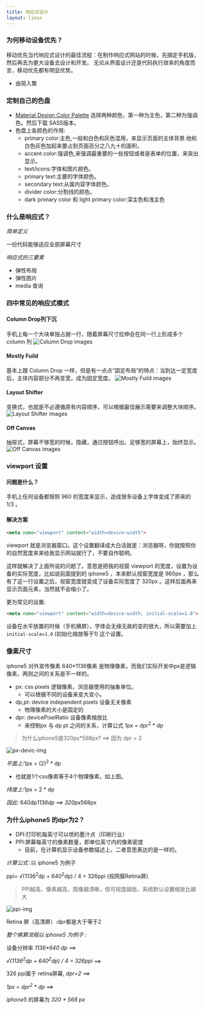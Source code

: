 ```yaml
---
title: 响应式设计
layout: linux
---
```


### 为何移动设备优先？

移动优先当代响应式设计的最佳流程：在制作响应式网站的时候，先搞定手机版，然后再去为更大设备去设计和开发。
无论从界面设计还是代码执行效率的角度而言，移动优先都有明显优势。

- 由简入繁

### 定制自己的色盘

- [Material Design Color Palette](https://www.materialpalette.com/cyan/pink) 选择两种颜色，第一种为主色，第二种为强调色。然后下载 SASS版本。
- 色盘上各颜色的作用:
  - primary color:主色,一般和白色和灰色混用，来显示页面的主体背景.他和白色灰色加起来要占到页面百分之八九十的面积。
  - accent color:强调色,来强调最重要的一些按钮或者是表单的位置，来突出显示。
  - text/icons:字体和图片颜色。
  - primary text:主要的字体颜色。
  - secondary text:从属内容字体颜色。
  - divider color:分割线的颜色。
  - dark primary color 和 light primary color:深主色和浅主色

### 什么是响应式？

*简单定义*

一份代码能够适应全部屏幕尺寸

*响应式的三要素*

- 弹性布局
- 弹性图片
- media 查询

### 四中常见的响应式模式

#### Column Drop列下沉
手机上每一个大块单独占据一行，随着屏幕尺寸拉伸会在同一行上形成多个 column 列
![Column Drop images](./reponsiveImg/column-drop.png)

#### Mostly Fuild
基本上跟 Column Drop 一样，但是有一点点“固定布局“的特点：当到达一定宽度后，主体内容部分不再变宽，成为固定宽度。
![Mostly Fuild images](./reponsiveImg/mostly-fuild.png)

#### Layout Shifter
变换式，也就是不必遵循原有内容顺序，可以根据最佳展示需要来调整大块顺序。
![Layout Shifter images](./reponsiveImg/layout-shifter.png)

#### Off Canvas
抽屉式，屏幕不够宽的时候，隐藏，通过按钮呼出。足够宽的屏幕上，始终显示。
![Off Canvas images](./reponsiveImg/off-canvas.png)

### viewport 设置

#### 问题是什么？
手机上任何设备都按照 960 的宽度来显示，造成很多设备上字体变成了原来的 1/3 。

#### 解决方案

```html
<meta name="viewport" content="width=device-width">
```
viewport 就是浏览器窗口。这个设置翻译成大白话就是：浏览器呀，你就按照你的自然宽度来来给我显示网站就行了，不要自作聪明。

这样就解决了上面所说的问题了。意思是把我的视窗 viewport 的宽度，设置为设备的实际宽度，比如说前面提到的 iphone5 ，本来默认视窗宽度是 960px ，那么有了这一行设置之后，视窗宽度就变成了设备实际宽度了 320px 。这样后面再来显示页面元素，当然就不会缩小了。

更为常见的设置:

```html
<meta name="viewport" content="width=device-width, initial-scale=1.0">
```
设备在水平放置的时候（手机横屏），字体会无缘无故的变的很大，所以需要加上 `initial-scale=1.0` (初始化缩放等于1) 这个设置。

### 像素尺寸
iphone5 对外宣传像素 640*1136像素 是物理像素，而我们实际开发中px是逻辑像素，两则之间的关系是不一样的。

- px: css pixels 逻辑像素，浏览器使用的抽象单位。
  - 可以根据不同的设备来变大变小。
- dp,pt: device independent pixels 设备无关像素
  - 物理像素的大小是固定的
- dpr: devicePixelRatio 设备像素缩放比
  - 来控制px 与 dp pt 之间的关系，计算公式 1px = dpr<sup>2</sup> * dp

>为什么iphone5是320px*568px? ==> 因为 dpr = 2
>

![px-devic-img](./reponsiveImg/px-devic.png)

*平面上*:1px = (2)<sup>2</sup> * dp

  - 也就是1个css像素等于4个物理像素，如上图。

*纬度上*:1px = 2 * dp

*因此*: 640dp*1136dp ==> 320px*568px

### 为什么iphone5 的dpr为2？

- DPI:打印机每英寸可以喷的墨汁点（印刷行业）
- PPI:屏幕每英寸的像素数量，即单位英寸内的像素密度
  - 目前，在计算机显示设备参数描述上，二者意思表达的是一样的。

*计算公式* :以 iphone5 为例子

ppi= &radic;(1136<sup>2</sup>dp + 640<sup>2</sup>dp) / 4 = 326ppi (视网膜Retina屏)

>PPI越高，像素越高，图像越清晰，但可视度越低，系统默认设置缩放比越大
>

![ppi-img](./reponsiveImg/ppi.png)

Retina 屏（高清屏）:dpr都是大于等于2

*整个换算流程以 iphone5 为例子 :*

设备分辨率 _1136*640 dp_ ==>

_&radic;(1136<sup>2</sup>dp + 640<sup>2</sup>dp) / 4 = 326ppi_ ==>

326 ppi属于 retina屏幕, _dpr=2_ ==>

_1px = dpr<sup>2</sup> * dp_ ==>

_iphone5_ 的屏幕为 _320 * 568 px_
